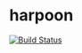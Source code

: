 # harpoon

[![Build Status](https://travis-ci.org/michalwy/harpoon.svg?branch=master)](https://travis-ci.org/michalwy/harpoon)
